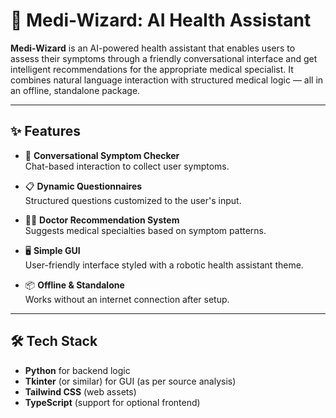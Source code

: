 # 🧙 Medi-Wizard: AI Health Assistant

**Medi-Wizard** is an AI-powered health assistant that enables users to assess their symptoms through a friendly conversational interface and get intelligent recommendations for the appropriate medical specialist. It combines natural language interaction with structured medical logic — all in an offline, standalone package.

---

## ✨ Features

- 🤖 **Conversational Symptom Checker**  
  Chat-based interaction to collect user symptoms.

- 📋 **Dynamic Questionnaires**  
  Structured questions customized to the user's input.

- 🧑‍⚕️ **Doctor Recommendation System**  
  Suggests medical specialties based on symptom patterns.

- 🖥️ **Simple GUI**  
  User-friendly interface styled with a robotic health assistant theme.

- 📦 **Offline & Standalone**  
  Works without an internet connection after setup.

---

## 🛠️ Tech Stack

- **Python** for backend logic
- **Tkinter** (or similar) for GUI (as per source analysis)
- **Tailwind CSS** (web assets)
- **TypeScript** (support for optional frontend)
